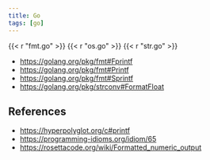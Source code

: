 ```yaml
---
title: Go
tags: [go]
---
```


{{< r "fmt.go" >}}
{{< r "os.go" >}}
{{< r "str.go" >}}

- <https://golang.org/pkg/fmt#Fprintf>
- <https://golang.org/pkg/fmt#Printf>
- <https://golang.org/pkg/fmt#Sprintf>
- <https://golang.org/pkg/strconv#FormatFloat>

## References

- <https://hyperpolyglot.org/c#printf>
- <https://programming-idioms.org/idiom/65>
- <https://rosettacode.org/wiki/Formatted_numeric_output>
